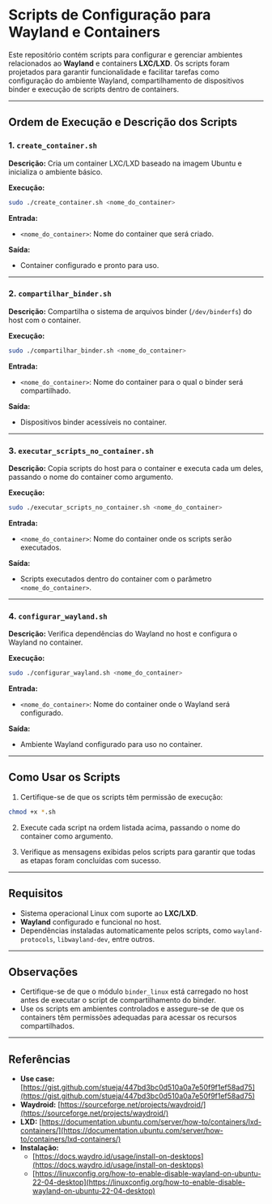 # Scripts de Configuração para Wayland e Containers

Este repositório contém scripts para configurar e gerenciar ambientes relacionados ao **Wayland** e containers **LXC/LXD**. Os scripts foram projetados para garantir funcionalidade e facilitar tarefas como configuração do ambiente Wayland, compartilhamento de dispositivos binder e execução de scripts dentro de containers.

---

## Ordem de Execução e Descrição dos Scripts

### 1. `create_container.sh`
**Descrição:** Cria um container LXC/LXD baseado na imagem Ubuntu e inicializa o ambiente básico.

**Execução:**
```bash
sudo ./create_container.sh <nome_do_container>
```

**Entrada:**
- `<nome_do_container>`: Nome do container que será criado.

**Saída:**
- Container configurado e pronto para uso.

---

### 2. `compartilhar_binder.sh`
**Descrição:** Compartilha o sistema de arquivos binder (`/dev/binderfs`) do host com o container.

**Execução:**
```bash
sudo ./compartilhar_binder.sh <nome_do_container>
```

**Entrada:**
- `<nome_do_container>`: Nome do container para o qual o binder será compartilhado.

**Saída:**
- Dispositivos binder acessíveis no container.

---

### 3. `executar_scripts_no_container.sh`
**Descrição:** Copia scripts do host para o container e executa cada um deles, passando o nome do container como argumento.

**Execução:**
```bash
sudo ./executar_scripts_no_container.sh <nome_do_container>
```

**Entrada:**
- `<nome_do_container>`: Nome do container onde os scripts serão executados.

**Saída:**
- Scripts executados dentro do container com o parâmetro `<nome_do_container>`.

---

### 4. `configurar_wayland.sh`
**Descrição:** Verifica dependências do Wayland no host e configura o Wayland no container.

**Execução:**
```bash
sudo ./configurar_wayland.sh <nome_do_container>
```

**Entrada:**
- `<nome_do_container>`: Nome do container onde o Wayland será configurado.

**Saída:**
- Ambiente Wayland configurado para uso no container.

---

## Como Usar os Scripts

1. Certifique-se de que os scripts têm permissão de execução:
  ```bash
  chmod +x *.sh
  ```

2. Execute cada script na ordem listada acima, passando o nome do container como argumento.

3. Verifique as mensagens exibidas pelos scripts para garantir que todas as etapas foram concluídas com sucesso.

---

## Requisitos

- Sistema operacional Linux com suporte ao **LXC/LXD**.
- **Wayland** configurado e funcional no host.
- Dependências instaladas automaticamente pelos scripts, como `wayland-protocols`, `libwayland-dev`, entre outros.

---

## Observações

- Certifique-se de que o módulo `binder_linux` está carregado no host antes de executar o script de compartilhamento do binder.
- Use os scripts em ambientes controlados e assegure-se de que os containers têm permissões adequadas para acessar os recursos compartilhados.

---

## Referências

- **Use case:** [https://gist.github.com/stueja/447bd3bc0d510a0a7e50f9f1ef58ad75](https://gist.github.com/stueja/447bd3bc0d510a0a7e50f9f1ef58ad75)
- **Waydroid:** [https://sourceforge.net/projects/waydroid/](https://sourceforge.net/projects/waydroid/)
- **LXD:** [https://documentation.ubuntu.com/server/how-to/containers/lxd-containers/](https://documentation.ubuntu.com/server/how-to/containers/lxd-containers/)
- **Instalação:**  
  - [https://docs.waydro.id/usage/install-on-desktops](https://docs.waydro.id/usage/install-on-desktops)  
  - [https://linuxconfig.org/how-to-enable-disable-wayland-on-ubuntu-22-04-desktop](https://linuxconfig.org/how-to-enable-disable-wayland-on-ubuntu-22-04-desktop)


